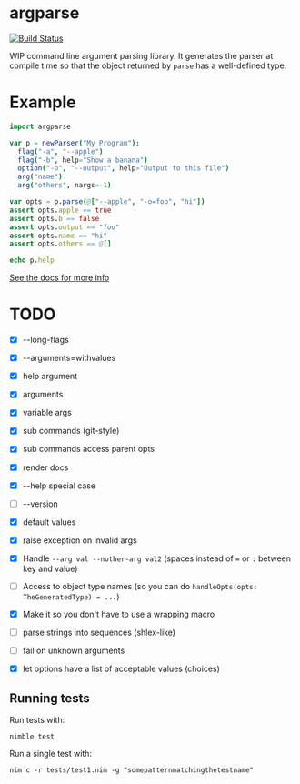# argparse

[![Build Status](https://travis-ci.org/iffy/nim-argparse.svg?branch=master)](https://travis-ci.org/iffy/nim-argparse)

WIP command line argument parsing library.  It generates the parser at compile time so that the object returned by `parse` has a well-defined type.

# Example

```nim
import argparse

var p = newParser("My Program"):
  flag("-a", "--apple")
  flag("-b", help="Show a banana")
  option("-o", "--output", help="Output to this file")
  arg("name")
  arg("others", nargs=-1)

var opts = p.parse(@["--apple", "-o=foo", "hi"])
assert opts.apple == true
assert opts.b == false
assert opts.output == "foo"
assert opts.name == "hi"
assert opts.others == @[]

echo p.help
```

[See the docs for more info](https://www.iffycan.com/nim-argparse/argparse.html)

# TODO

- [X] --long-flags
- [X] --arguments=withvalues
- [X] help argument
- [X] arguments
- [X] variable args
- [X] sub commands (git-style)
- [X] sub commands access parent opts
- [X] render docs
- [X] --help special case
- [ ] --version
- [X] default values
- [X] raise exception on invalid args
- [X] Handle `--arg val --nother-arg val2` (spaces instead of `=` or `:` between key and value)
- [ ] Access to object type names (so you can do `handleOpts(opts: TheGeneratedType) = ...`)
- [X] Make it so you don't have to use a wrapping macro
- [ ] parse strings into sequences (shlex-like)
- [ ] fail on unknown arguments
- [X] let options have a list of acceptable values (choices)


## Running tests

Run tests with:

```
nimble test
```

Run a single test with:

```
nim c -r tests/test1.nim -g "somepatternmatchingthetestname"
```
